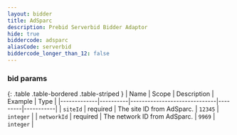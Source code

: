 ```yaml
---
layout: bidder
title: AdSparc
description: Prebid Serverbid Bidder Adaptor
hide: true
biddercode: adsparc
aliasCode: serverbid
biddercode_longer_than_12: false
---
```



### bid params

{: .table .table-bordered .table-striped }
| Name        | Scope    | Description                  | Example | Type      |
|-------------|----------|------------------------------|---------|-----------|
| `siteId`    | required | The site ID from AdSparc.    | `12345` | `integer` |
| `networkId` | required | The network ID from AdSparc. | `9969`  | `integer` |
